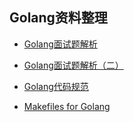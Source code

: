 ## Golang资料整理



+ [Golang面试题解析](https://zhuanlan.zhihu.com/p/28093146)
+ [Golang面试题解析（二）](https://my.oschina.net/u/553243/blog/1515173)

+ [Golang代码规范](https://sheepbao.github.io/post/golang_code_specification)

+ [Makefiles for Golang](https://sahilm.com/makefiles-for-golang/)
